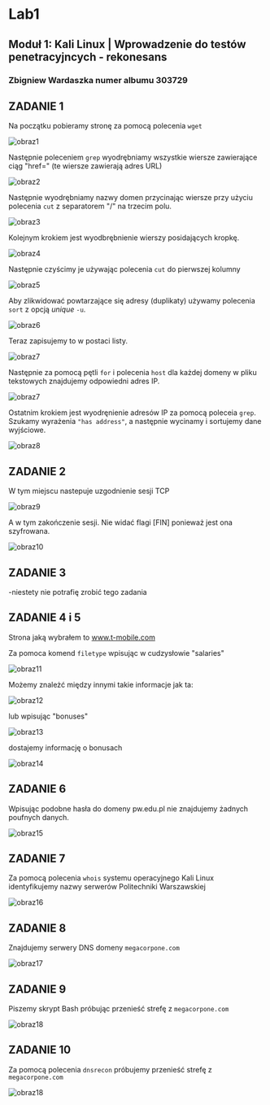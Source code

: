 # Lab1
## Moduł 1: Kali Linux | Wprowadzenie do testów penetracyjncych - rekonesans
### Zbigniew Wardaszka numer albumu 303729

## ZADANIE 1

Na początku pobieramy stronę za pomocą polecenia `wget`

![obraz1](https://github.com/zwardasz/Lab1/blob/master/obraz1.png)

Następnie poleceniem `grep` wyodrębniamy wszystkie wiersze zawierające ciąg "href=" (te wiersze zawierają adres URL)

![obraz2](https://github.com/zwardasz/Lab1/blob/master/obraz2.png)

Następnie wyodrębniamy nazwy domen przycinając wiersze przy użyciu polecenia `cut` z separatorem "/" na trzecim polu.

![obraz3](https://github.com/zwardasz/Lab1/blob/master/obraz3.png)

Kolejnym krokiem jest wyodbrębnienie wierszy posidających kropkę.

![obraz4](https://github.com/zwardasz/Lab1/blob/master/obraz4.png)

Następnie czyścimy je używając polecenia `cut` do pierwszej kolumny

![obraz5](https://github.com/zwardasz/Lab1/blob/master/obraz5.png)

Aby zlikwidować powtarzające się adresy (duplikaty) używamy polecenia `sort` z opcją _unique_ `-u`.

![obraz6](https://github.com/zwardasz/Lab1/blob/master/obraz6.png)

Teraz zapisujemy to w postaci listy.

![obraz7](https://github.com/zwardasz/Lab1/blob/master/obraz7.png)

Następnie za pomocą pętli `for` i polecenia `host` dla każdej domeny w pliku tekstowych znajdujemy odpowiedni adres IP.

![obraz7](https://github.com/zwardasz/Lab1/blob/master/obraz7.png)

Ostatnim krokiem jest wyodręnienie adresów IP za pomocą poleceia `grep`. Szukamy wyrażenia `"has address"`, a następnie wycinamy i sortujemy dane wyjściowe.

![obraz8](https://github.com/zwardasz/Lab1/blob/master/obraz8.png)


## ZADANIE 2

W tym miejscu nastepuje uzgodnienie sesji TCP

![obraz9](https://github.com/zwardasz/Lab1/blob/master/uzgodnienie_sesji_tcp_1.png)

A w tym zakończenie sesji. Nie widać flagi [FIN] ponieważ jest ona szyfrowana.

![obraz10](https://github.com/zwardasz/Lab1/blob/master/obraz10.png)

## ZADANIE 3
-niestety nie potrafię zrobić tego zadania

## ZADANIE 4 i 5

Strona jaką wybrałem to www.t-mobile.com

Za pomoca komend `filetype` wpisując w cudzysłowie "salaries" 

![obraz11](https://github.com/zwardasz/Lab1/blob/master/1.1.png)

Możemy znależć między innymi takie informacje jak ta:

![obraz12](https://github.com/zwardasz/Lab1/blob/master/1.2.png)

lub wpisując "bonuses"

![obraz13](https://github.com/zwardasz/Lab1/blob/master/1.3.png)

dostajemy informację o bonusach

![obraz14](https://github.com/zwardasz/Lab1/blob/master/1.4.png)

## ZADANIE 6

Wpisując podobne hasła do domeny pw.edu.pl nie znajdujemy żadnych poufnych danych.

![obraz15](https://github.com/zwardasz/Lab1/blob/master/1.5.png)

## ZADANIE 7

Za pomocą polecenia `whois` systemu operacyjnego Kali Linux identyfikujemy nazwy serwerów Politechniki Warszawskiej

![obraz16](https://github.com/zwardasz/Lab1/blob/master/serwery_pw%20(2).png)

## ZADANIE 8

Znajdujemy serwery DNS domeny `megacorpone.com`

![obraz17](https://github.com/zwardasz/Lab1/blob/master/serwery%20megacorpone%20(2).png)

## ZADANIE 9

Piszemy skrypt Bash próbując przenieść strefę z `megacorpone.com`

![obraz18](https://github.com/zwardasz/Lab1/blob/master/2.1.png)

## ZADANIE 10

Za pomocą polecenia `dnsrecon` próbujemy przenieść strefę z `megacorpone.com`

![obraz18](https://github.com/zwardasz/Lab1/blob/master/2.2.png)
